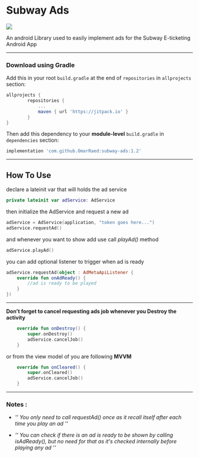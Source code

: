 # Subway Ads
[![](https://jitpack.io/v/OmarRaed/subway-ads.svg)](https://jitpack.io/#OmarRaed/subway-ads)

An android Library used to easily implement ads for the Subway E-ticketing Android App

---

### Download using Gradle

Add this in your root `build.gradle` at the end of `repositories` in `allprojects` section:
```groovy
allprojects {
		repositories {
			...
			maven { url 'https://jitpack.io' }
		}
}
```

Then add this dependency to your **module-level** `build.gradle` in `dependencies` section:
```groovy
implementation 'com.github.OmarRaed:subway-ads:1.2'
```

---

## How To Use

declare a lateinit var that will holds the ad service

```kotlin
private lateinit var adService: AdService
```

then initialize the AdService and request a new ad

```kotlin
adService = AdService(application, "token goes here...")
adService.requestAd()
```

and whenever you want to show add use call *playAd()* method

```kotlin
adService.playAd()
```

you can add optional listener to trigger when ad is ready

```kotlin
adService.requestAd(object : AdMetaApiListener {
    override fun onAdReady() {
        //ad is ready to be played
    }
})
```

---

**Don't forget to cancel requesting ads job whenever you Destroy the activity**

```kotlin
    override fun onDestroy() {
        super.onDestroy()
        adService.cancelJob()
    }
```

or from the view model of you are following **MVVM**

```kotlin
    override fun onCleared() {
        super.onCleared()
        adService.cancelJob()
    }
```
---
### Notes :

- *'' You only need to call *requestAd()* once as it recall itself after each time you play an ad ''*

- *'' You can check if there is an ad is ready to be shown by calling *isAdReady()*, but no need for that as it's checked internally before playing any ad ''*



